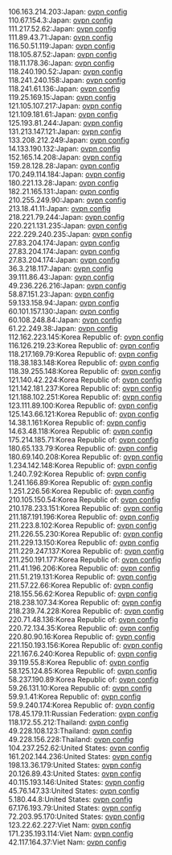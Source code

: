 106.163.214.203:Japan: [ovpn config](vpn/106_163_214_203.ovpn)  
110.67.154.3:Japan: [ovpn config](vpn/110_67_154_3.ovpn)  
111.217.52.62:Japan: [ovpn config](vpn/111_217_52_62.ovpn)  
111.89.43.71:Japan: [ovpn config](vpn/111_89_43_71.ovpn)  
116.50.51.119:Japan: [ovpn config](vpn/116_50_51_119.ovpn)  
118.105.87.52:Japan: [ovpn config](vpn/118_105_87_52.ovpn)  
118.11.178.36:Japan: [ovpn config](vpn/118_11_178_36.ovpn)  
118.240.190.52:Japan: [ovpn config](vpn/118_240_190_52.ovpn)  
118.241.240.158:Japan: [ovpn config](vpn/118_241_240_158.ovpn)  
118.241.61.136:Japan: [ovpn config](vpn/118_241_61_136.ovpn)  
119.25.169.15:Japan: [ovpn config](vpn/119_25_169_15.ovpn)  
121.105.107.217:Japan: [ovpn config](vpn/121_105_107_217.ovpn)  
121.109.181.61:Japan: [ovpn config](vpn/121_109_181_61.ovpn)  
125.193.81.244:Japan: [ovpn config](vpn/125_193_81_244.ovpn)  
131.213.147.121:Japan: [ovpn config](vpn/131_213_147_121.ovpn)  
133.208.212.249:Japan: [ovpn config](vpn/133_208_212_249.ovpn)  
14.133.190.132:Japan: [ovpn config](vpn/14_133_190_132.ovpn)  
152.165.14.208:Japan: [ovpn config](vpn/152_165_14_208.ovpn)  
159.28.128.28:Japan: [ovpn config](vpn/159_28_128_28.ovpn)  
170.249.114.184:Japan: [ovpn config](vpn/170_249_114_184.ovpn)  
180.221.13.28:Japan: [ovpn config](vpn/180_221_13_28.ovpn)  
182.21.165.131:Japan: [ovpn config](vpn/182_21_165_131.ovpn)  
210.255.249.90:Japan: [ovpn config](vpn/210_255_249_90.ovpn)  
213.18.41.11:Japan: [ovpn config](vpn/213_18_41_11.ovpn)  
218.221.79.244:Japan: [ovpn config](vpn/218_221_79_244.ovpn)  
220.221.131.235:Japan: [ovpn config](vpn/220_221_131_235.ovpn)  
222.229.240.235:Japan: [ovpn config](vpn/222_229_240_235.ovpn)  
27.83.204.174:Japan: [ovpn config](vpn/27_83_204_174.ovpn)  
27.83.204.174:Japan: [ovpn config](vpn/27_83_204_174.ovpn)  
27.83.204.174:Japan: [ovpn config](vpn/27_83_204_174.ovpn)  
36.3.218.117:Japan: [ovpn config](vpn/36_3_218_117.ovpn)  
39.111.86.43:Japan: [ovpn config](vpn/39_111_86_43.ovpn)  
49.236.226.216:Japan: [ovpn config](vpn/49_236_226_216.ovpn)  
58.87.151.23:Japan: [ovpn config](vpn/58_87_151_23.ovpn)  
59.133.158.94:Japan: [ovpn config](vpn/59_133_158_94.ovpn)  
60.101.157.130:Japan: [ovpn config](vpn/60_101_157_130.ovpn)  
60.108.248.84:Japan: [ovpn config](vpn/60_108_248_84.ovpn)  
61.22.249.38:Japan: [ovpn config](vpn/61_22_249_38.ovpn)  
112.162.223.145:Korea Republic of: [ovpn config](vpn/112_162_223_145.ovpn)  
116.126.219.23:Korea Republic of: [ovpn config](vpn/116_126_219_23.ovpn)  
118.217.169.79:Korea Republic of: [ovpn config](vpn/118_217_169_79.ovpn)  
118.38.183.148:Korea Republic of: [ovpn config](vpn/118_38_183_148.ovpn)  
118.39.255.148:Korea Republic of: [ovpn config](vpn/118_39_255_148.ovpn)  
121.140.42.224:Korea Republic of: [ovpn config](vpn/121_140_42_224.ovpn)  
121.142.181.237:Korea Republic of: [ovpn config](vpn/121_142_181_237.ovpn)  
121.188.102.251:Korea Republic of: [ovpn config](vpn/121_188_102_251.ovpn)  
123.111.89.100:Korea Republic of: [ovpn config](vpn/123_111_89_100.ovpn)  
125.143.66.121:Korea Republic of: [ovpn config](vpn/125_143_66_121.ovpn)  
14.38.1.161:Korea Republic of: [ovpn config](vpn/14_38_1_161.ovpn)  
14.63.48.118:Korea Republic of: [ovpn config](vpn/14_63_48_118.ovpn)  
175.214.185.71:Korea Republic of: [ovpn config](vpn/175_214_185_71.ovpn)  
180.65.133.79:Korea Republic of: [ovpn config](vpn/180_65_133_79.ovpn)  
180.69.140.208:Korea Republic of: [ovpn config](vpn/180_69_140_208.ovpn)  
1.234.142.148:Korea Republic of: [ovpn config](vpn/1_234_142_148.ovpn)  
1.240.7.92:Korea Republic of: [ovpn config](vpn/1_240_7_92.ovpn)  
1.241.166.89:Korea Republic of: [ovpn config](vpn/1_241_166_89.ovpn)  
1.251.226.56:Korea Republic of: [ovpn config](vpn/1_251_226_56.ovpn)  
210.105.150.54:Korea Republic of: [ovpn config](vpn/210_105_150_54.ovpn)  
210.178.233.151:Korea Republic of: [ovpn config](vpn/210_178_233_151.ovpn)  
211.187.191.196:Korea Republic of: [ovpn config](vpn/211_187_191_196.ovpn)  
211.223.8.102:Korea Republic of: [ovpn config](vpn/211_223_8_102.ovpn)  
211.226.55.230:Korea Republic of: [ovpn config](vpn/211_226_55_230.ovpn)  
211.229.13.150:Korea Republic of: [ovpn config](vpn/211_229_13_150.ovpn)  
211.229.247.137:Korea Republic of: [ovpn config](vpn/211_229_247_137.ovpn)  
211.250.191.177:Korea Republic of: [ovpn config](vpn/211_250_191_177.ovpn)  
211.41.196.206:Korea Republic of: [ovpn config](vpn/211_41_196_206.ovpn)  
211.51.219.131:Korea Republic of: [ovpn config](vpn/211_51_219_131.ovpn)  
211.57.22.66:Korea Republic of: [ovpn config](vpn/211_57_22_66.ovpn)  
218.155.56.62:Korea Republic of: [ovpn config](vpn/218_155_56_62.ovpn)  
218.238.107.34:Korea Republic of: [ovpn config](vpn/218_238_107_34.ovpn)  
218.239.74.228:Korea Republic of: [ovpn config](vpn/218_239_74_228.ovpn)  
220.71.48.136:Korea Republic of: [ovpn config](vpn/220_71_48_136.ovpn)  
220.72.134.35:Korea Republic of: [ovpn config](vpn/220_72_134_35.ovpn)  
220.80.90.16:Korea Republic of: [ovpn config](vpn/220_80_90_16.ovpn)  
221.150.193.156:Korea Republic of: [ovpn config](vpn/221_150_193_156.ovpn)  
221.167.6.240:Korea Republic of: [ovpn config](vpn/221_167_6_240.ovpn)  
39.119.55.8:Korea Republic of: [ovpn config](vpn/39_119_55_8.ovpn)  
58.125.124.85:Korea Republic of: [ovpn config](vpn/58_125_124_85.ovpn)  
58.237.190.89:Korea Republic of: [ovpn config](vpn/58_237_190_89.ovpn)  
59.26.131.10:Korea Republic of: [ovpn config](vpn/59_26_131_10.ovpn)  
59.9.1.41:Korea Republic of: [ovpn config](vpn/59_9_1_41.ovpn)  
59.9.240.174:Korea Republic of: [ovpn config](vpn/59_9_240_174.ovpn)  
178.45.179.11:Russian Federation: [ovpn config](vpn/178_45_179_11.ovpn)  
118.172.55.212:Thailand: [ovpn config](vpn/118_172_55_212.ovpn)  
49.228.108.123:Thailand: [ovpn config](vpn/49_228_108_123.ovpn)  
49.228.156.228:Thailand: [ovpn config](vpn/49_228_156_228.ovpn)  
104.237.252.62:United States: [ovpn config](vpn/104_237_252_62.ovpn)  
161.202.144.236:United States: [ovpn config](vpn/161_202_144_236.ovpn)  
198.13.36.179:United States: [ovpn config](vpn/198_13_36_179.ovpn)  
20.126.89.43:United States: [ovpn config](vpn/20_126_89_43.ovpn)  
40.115.193.146:United States: [ovpn config](vpn/40_115_193_146.ovpn)  
45.76.147.33:United States: [ovpn config](vpn/45_76_147_33.ovpn)  
5.180.44.8:United States: [ovpn config](vpn/5_180_44_8.ovpn)  
67.176.193.79:United States: [ovpn config](vpn/67_176_193_79.ovpn)  
72.203.95.170:United States: [ovpn config](vpn/72_203_95_170.ovpn)  
123.22.62.227:Viet Nam: [ovpn config](vpn/123_22_62_227.ovpn)  
171.235.193.114:Viet Nam: [ovpn config](vpn/171_235_193_114.ovpn)  
42.117.164.37:Viet Nam: [ovpn config](vpn/42_117_164_37.ovpn)  
